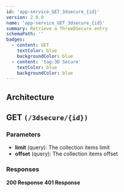 ```yaml
---
id: 'app-service_GET_3dsecure_{id}'
version: 2.0.0
name: 'app-service_GET_3dsecure_{id}'
summary: Retrieve a ThreeDSecure entry
schemaPath: ''
badges:
  - content: GET
    textColor: blue
    backgroundColor: blue
  - content: 'tag:3D Secure'
    textColor: blue
    backgroundColor: blue
---
```

## Architecture
<NodeGraph />



## GET `(/3dsecure/{id})`

### Parameters
- **limit** (query): The collection items limit
- **offset** (query): The collection items offset




### Responses
**200 Response**
<SchemaViewer file="response-200.json" maxHeight="500" id="response-200" />
      **401 Response**
<SchemaViewer file="response-401.json" maxHeight="500" id="response-401" />
